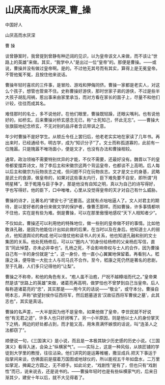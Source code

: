 # 山厌高而水厌深_曹_操

中国好人

山厌高而水厌深

曹 操

谈曾静案时，我曾提到曾静有种迂阔的见识，以为皇帝该文人来做，而不该让“世路上的英雄”来做。其实，“我学中人”是出过一位“皇帝”的。那便是曹操。——或说，曹操并没有做过皇帝啊。是的。不过他无其号而有其实，算得上是无冕皇帝。不管他冤不冤，且按住他来说话。

曹操年轻时喜欢的三件事，是冒险、游戏和狎侮同侪。曹操一家都是老实人，对这么个孩子，想管也管束不住。史称曹操好游侠，那时世家子弟的游侠，不过是些半大孩子胡乱闯祸，惹出事来由家里承当，而对方看在家长的面子上，尽量不和他们计较，往往而成其名。

难怪那时的名士，多不说他好。在他们眼里，曹操既轻躁，还眼尖嘴利。也有说他好的，如桥玄。后来曹操对桥玄感念无已，称“士死知己，怀此无忘”。——曹操大张旗鼓地纪念桥玄，不无对别的品评者含讥带讽之意。

年少时曹操不是好学生。从顿丘令任上罢归后，他老老实实地在家读了几年书。再出来时，已经通经书，明古学，成为“知识分子”了。文士而称孤道寡的，此前有一位隗嚣。只是隗嚣不唯场面小，便是文才，也没有办法和曹操相较。

通常，政治领袖不需要特别优异的才能，不仅不需要，还最好没有。魏晋以下的皇帝都爱摆弄诗文，除了李后主和宋徽宗这两个背运皇帝，也都谈不上高明。后人每以后主和徽宗为玩物丧志之戒，但问题不只在玩物丧志。文才是文士的身基，武略是武士的食源，做皇帝的，如果对这些事太内行，臣下难免要不自安，即所谓“月明星稀”。至于乾隆与臣子争才，那是他没有自知之明，真以为自己的诗写得好，字也写得好。他的臣下，口中唯唯，心里从没觉得皇帝的天才对自己有什么威胁。

曹操的诗才，比著名的“建安七子”还要高。这就有点咄咄逼人了。文人对君主的期待，是以爱好者的身份来做文学的保护者，像曹丕那样。而如曹操，许多事情都哄不住他，实在是有些为难。倒是曹操，可以在那里傲慢地感叹“天下人相知者少”。

不仅如此，曹操还可以利用他的特殊地位，做一些别的皇帝做不好的事情。比如他敢诛孔融，是因为他能估计出如此做的后果，在当时以及在身后。他知道士人的弱点，他知道舆论的构成.他可以借仗他和读书人的关系，他也知道孔融和别的文士集团的关系。他处死杨修后，可以以“圈内人”的身份给杨修的父亲杨彪写信，直言“同此悼楚，亦未必非幸也”。孔杨之死，不会影响帝权与士人的合作，因为曹操自己有一半的身份就是“士”，这一身份，他一直小心翼翼地保留着。再看别人。嵇康之诛，便导致一大批士人与司马氏不合作。至今，嵇康之死仍然是著名的悲剧，至于孔融，人们多只记得他的“让梨”。

曹操之不称帝，和他的角色有关。“庖人虽不治庖，尸祝不越樽俎而代之。”皇帝果然是该“世路上的英雄”来做，诸葛亮再高明，做梦怕也不曾梦到自己当皇帝。后人每称道诸葛亮的“忠”，其实那是——用今天的话说——“敬业”，或守本分。曹操自明本志，声称“欲望封侯作征西将军，然后题墓道言‘汉故征西将军曹侯之墓’，此其志也”，其实是真话。

曹操的名声差，一大半是因为他不是皇帝。如果他做了皇帝，李世民就不好说他“有无君之迹”，许多人也只好闭嘴了。另一小半原因，则是他以士人的身份掌天下之柄，两边的好处都占到，而才能又高，用朱熹满怀嫉恨的话说，叫“连圣人之法都窃了”。

顺便说一句，《三国演义》是小说，而且是一本极其缺少历史感的历史小说。《三国演义》看得入迷，会染上“纵横家气”。——实际上，这是一种风俗，从铁匠铺的学徒到大学里的教授，往往沾染。他们讲究的是运筹帷幄，撒豆成兵.把天下事运于指掌间来谈，仿佛面前是摆着万国图或地球仪的，所以能视五千年如盘水，二万里如掌泥，捭阖之方圆之，无不顺手。如此论史，“戏剧性”是有了，但也只有“戏剧性”而已，说来说去，还是说书的。——曹操年轻时也是有些纵横家气的，后来日渐其少，建安十年以后，就不大见得着了。
